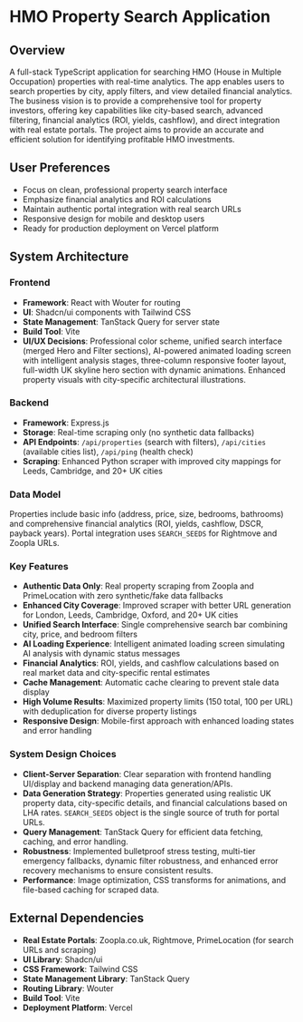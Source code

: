 # HMO Property Search Application

## Overview
A full-stack TypeScript application for searching HMO (House in Multiple Occupation) properties with real-time analytics. The app enables users to search properties by city, apply filters, and view detailed financial analytics. The business vision is to provide a comprehensive tool for property investors, offering key capabilities like city-based search, advanced filtering, financial analytics (ROI, yields, cashflow), and direct integration with real estate portals. The project aims to provide an accurate and efficient solution for identifying profitable HMO investments.

## User Preferences
- Focus on clean, professional property search interface
- Emphasize financial analytics and ROI calculations
- Maintain authentic portal integration with real search URLs
- Responsive design for mobile and desktop users
- Ready for production deployment on Vercel platform

## System Architecture

### Frontend
- **Framework**: React with Wouter for routing
- **UI**: Shadcn/ui components with Tailwind CSS
- **State Management**: TanStack Query for server state
- **Build Tool**: Vite
- **UI/UX Decisions**: Professional color scheme, unified search interface (merged Hero and Filter sections), AI-powered animated loading screen with intelligent analysis stages, three-column responsive footer layout, full-width UK skyline hero section with dynamic animations. Enhanced property visuals with city-specific architectural illustrations.

### Backend
- **Framework**: Express.js
- **Storage**: Real-time scraping only (no synthetic data fallbacks)
- **API Endpoints**: `/api/properties` (search with filters), `/api/cities` (available cities list), `/api/ping` (health check)
- **Scraping**: Enhanced Python scraper with improved city mappings for Leeds, Cambridge, and 20+ UK cities

### Data Model
Properties include basic info (address, price, size, bedrooms, bathrooms) and comprehensive financial analytics (ROI, yields, cashflow, DSCR, payback years). Portal integration uses `SEARCH_SEEDS` for Rightmove and Zoopla URLs.

### Key Features
- **Authentic Data Only**: Real property scraping from Zoopla and PrimeLocation with zero synthetic/fake data fallbacks
- **Enhanced City Coverage**: Improved scraper with better URL generation for London, Leeds, Cambridge, Oxford, and 20+ UK cities
- **Unified Search Interface**: Single comprehensive search bar combining city, price, and bedroom filters
- **AI Loading Experience**: Intelligent animated loading screen simulating AI analysis with dynamic status messages
- **Financial Analytics**: ROI, yields, and cashflow calculations based on real market data and city-specific rental estimates
- **Cache Management**: Automatic cache clearing to prevent stale data display
- **High Volume Results**: Maximized property limits (150 total, 100 per URL) with deduplication for diverse property listings
- **Responsive Design**: Mobile-first approach with enhanced loading states and error handling

### System Design Choices
- **Client-Server Separation**: Clear separation with frontend handling UI/display and backend managing data generation/APIs.
- **Data Generation Strategy**: Properties generated using realistic UK property data, city-specific details, and financial calculations based on LHA rates. `SEARCH_SEEDS` object is the single source of truth for portal URLs.
- **Query Management**: TanStack Query for efficient data fetching, caching, and error handling.
- **Robustness**: Implemented bulletproof stress testing, multi-tier emergency fallbacks, dynamic filter robustness, and enhanced error recovery mechanisms to ensure consistent results.
- **Performance**: Image optimization, CSS transforms for animations, and file-based caching for scraped data.

## External Dependencies
- **Real Estate Portals**: Zoopla.co.uk, Rightmove, PrimeLocation (for search URLs and scraping)
- **UI Library**: Shadcn/ui
- **CSS Framework**: Tailwind CSS
- **State Management Library**: TanStack Query
- **Routing Library**: Wouter
- **Build Tool**: Vite
- **Deployment Platform**: Vercel
